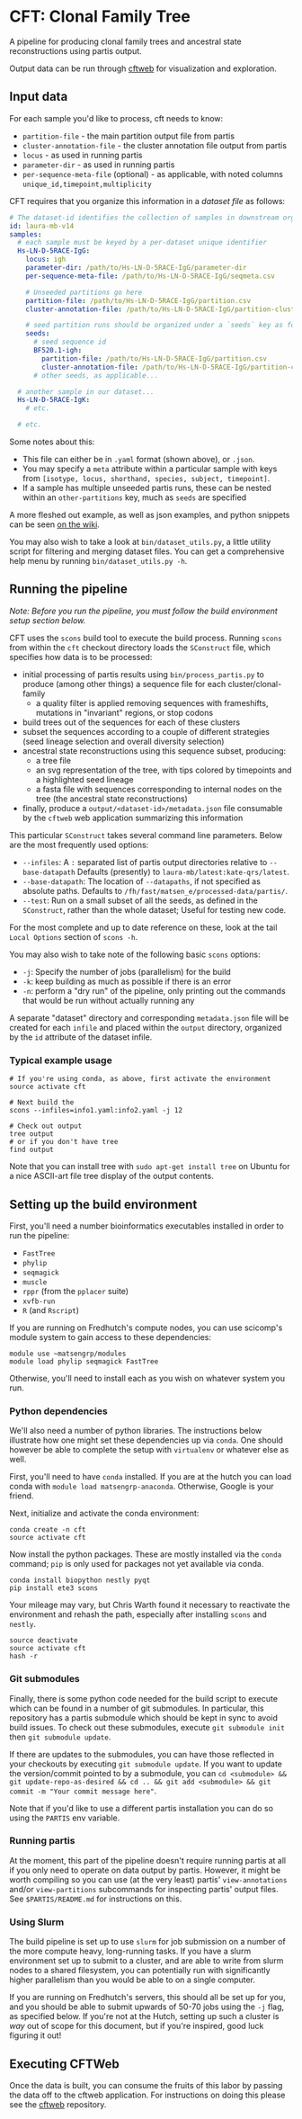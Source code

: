 # CFT: Clonal Family Tree

A pipeline for producing clonal family trees and ancestral state reconstructions using partis output.

Output data can be run through [cftweb](https://github.com/matsengrp/cftweb) for visualization and exploration.


## Input data

For each sample you'd like to process, cft needs to know:

* `partition-file` - the main partition output file from partis
* `cluster-annotation-file` - the cluster annotation file output from partis
* `locus` - as used in running partis
* `parameter-dir` - as used in running partis
* `per-sequence-meta-file` (optional) - as applicable, with noted columns `unique_id,timepoint,multiplicity`

CFT requires that you organize this information in a _dataset file_ as follows:

```yaml
# The dataset-id identifies the collection of samples in downstream organization
id: laura-mb-v14
samples:
  # each sample must be keyed by a per-dataset unique identifier
  Hs-LN-D-5RACE-IgG:
    locus: igh
    parameter-dir: /path/to/Hs-LN-D-5RACE-IgG/parameter-dir
    per-sequence-meta-file: /path/to/Hs-LN-D-5RACE-IgG/seqmeta.csv

    # Unseeded partitions go here
    partition-file: /path/to/Hs-LN-D-5RACE-IgG/partition.csv
    cluster-annotation-file: /path/to/Hs-LN-D-5RACE-IgG/partition-cluster-annotations.csv

    # seed partition runs should be organized under a `seeds` key as follows
    seeds:
      # seed sequence id
      BF520.1-igh:
        partition-file: /path/to/Hs-LN-D-5RACE-IgG/partition.csv
        cluster-annotation-file: /path/to/Hs-LN-D-5RACE-IgG/partition-cluster-annotations.csv
      # other seeds, as applicable...

  # another sample in our dataset...
  Hs-LN-D-5RACE-IgK:
    # etc.

  # etc.
```

Some notes about this:

* This file can either be in `.yaml` format (shown above), or `.json`.
* You may specify a `meta` attribute within a particular sample with keys from `[isotype, locus, shorthand, species, subject, timepoint]`.
* If a sample has multiple unseeded partis runs, these can be nested within an `other-partitions` key, much as `seeds` are specified

A more fleshed out example, as well as json examples, and python snippets can be seen [on the wiki](https://github.com/matsengrp/cft/wiki).

You may also wish to take a look at `bin/dataset_utils.py`, a little utility script for filtering and merging dataset files.
You can get a comprehensive help menu by running `bin/dataset_utils.py -h`.


## Running the pipeline

_Note: Before you run the pipeline, you must follow the build environment setup section below._

CFT uses the `scons` build tool to execute the build process.
Running `scons` from within the `cft` checkout directory loads the `SConstruct` file, which specifies how data is to be processed:

* initial processing of partis results using `bin/process_partis.py` to produce (among other things) a sequence file for each cluster/clonal-family
    * a quality filter is applied removing sequences with frameshifts, mutations in "invariant" regions, or stop codons
* build trees out of the sequences for each of these clusters
* subset the sequences according to a couple of different strategies (seed lineage selection and overall diversity selection)
* ancestral state reconstructions using this sequence subset, producing:
    * a tree file
    * an svg representation of the tree, with tips colored by timepoints and a highlighted seed lineage
    * a fasta file with sequences corresponding to internal nodes on the tree (the ancestral state reconstructions)
* finally, produce a `output/<dataset-id>/metadata.json` file consumable by the `cftweb` web application summarizing this information

This particular `SConstruct` takes several command line parameters.
Below are the most frequently used options:

* `--infiles`: A `:` separated list of partis output directories relative to `--base-datapath`
  Defaults (presently) to `laura-mb/latest:kate-qrs/latest`.
* `--base-datapath`: The location of `--datapaths`, if not specified as absolute paths.
  Defaults to `/fh/fast/matsen_e/processed-data/partis/`.
* `--test`: Run on a small subset of all the seeds, as defined in the `SConstruct`, rather than the whole dataset; Useful for testing new code.

For the most complete and up to date reference on these, look at the tail `Local Options` section of `scons -h`.

You may also wish to take note of the following basic `scons` options:

* `-j`: Specify the number of jobs (parallelism) for the build
* `-k`: keep building as much as possible if there is an error
* `-n`: perform a "dry run" of the pipeline, only printing out the commands that would be run without actually running any

A separate "dataset" directory and corresponding `metadata.json` file will be created for each `infile` and placed within the `output` directory, organized by the `id` attribute of the dataset infile.

### Typical example usage

```
# If you're using conda, as above, first activate the environment
source activate cft

# Next build the 
scons --infiles=info1.yaml:info2.yaml -j 12

# Check out output
tree output
# or if you don't have tree
find output
```

Note that you can install tree with `sudo apt-get install tree` on Ubuntu for a nice ASCII-art file tree display of the output contents.


## Setting up the build environment

First, you'll need a number bioinformatics executables installed in order to run the pipeline:

* `FastTree`
* `phylip`
* `seqmagick`
* `muscle`
* `rppr` (from the `pplacer` suite)
* `xvfb-run`
* `R` (and `Rscript`)

If you are running on Fredhutch's compute nodes, you can use scicomp's module system to gain access to these dependencies:

```
module use ~matsengrp/modules
module load phylip seqmagick FastTree
```

Otherwise, you'll need to install each as you wish on whatever system you run.

### Python dependencies

We'll also need a number of python libraries.
The instructions below illustrate how one might set these dependencies up via `conda`.
One should however be able to complete the setup with `virtualenv` or whatever else as well.

First, you'll need to have `conda` installed.
If you are at the hutch you can load conda with `module load matsengrp-anaconda`.
Otherwise, Google is your friend.

Next, initialize and activate the conda environment:

```
conda create -n cft
source activate cft
```

Now install the python packages.
These are mostly installed via the `conda` command; `pip` is only used for packages not yet available via conda.

```
conda install biopython nestly pyqt
pip install ete3 scons
```

Your mileage may vary, but Chris Warth found it necessary to reactivate the environment and rehash the path, especially after installing `scons` and `nestly`.

```
source deactivate
source activate cft
hash -r
```

### Git submodules

Finally, there is some python code needed for the build script to execute which can be found in a number of git submodules.
In particular, this repository has a partis submodule which should be kept in sync to avoid build issues.
To check out these submodules, execute `git submodule init` then `git submodule update`.

If there are updates to the submodules, you can have those reflected in your checkouts by executing `git submodule update`.
If you want to update the version/commit pointed to by a submodule, you can `cd <submodule> && git update-repo-as-desired && cd .. && git add <submodule> && git commit -m "Your commit message here"`.

Note that if you'd like to use a different partis installation you can do so using the `PARTIS` env variable.

### Running partis

At the moment, this part of the pipeline doesn't require running partis at all if you only need to operate on data output by partis.
However, it might be worth compiling so you can use (at the very least) partis' `view-annotations` and/or `view-partitions` subcommands for inspecting partis' output files.
See `$PARTIS/README.md` for instructions on this.

### Using Slurm

The build pipeline is set up to use `slurm` for job submission on a number of the more compute heavy, long-running tasks.
If you have a slurm environment set up to submit to a cluster, and are able to write from slurm nodes to a shared filesystem, you can potentially run with significantly higher parallelism than you would be able to on a single computer.

If you are running on Fredhutch's servers, this should all be set up for you, and you should be able to submit upwards of 50-70 jobs using the `-j` flag, as specified below.
If you're not at the Hutch, setting up such a cluster is _way_ out of scope for this document, but if you're inspired, good luck figuring it out!


## Executing CFTWeb

Once the data is built, you can consume the fruits of this labor by passing the data off to the cftweb application.
For instructions on doing this please see the [cftweb](https://github.com/matsengrp/cftweb) repository.


